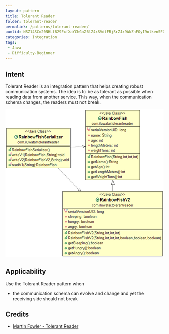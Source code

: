 ```yaml
---
layout: pattern
title: Tolerant Reader
folder: tolerant-reader
permalink: /patterns/tolerant-reader/
pumlid: NSZ14SCm20NHLf829ExfXaYChGn26lZ4xSVdtFRjSrZJx9AkZnFOyI9olkenSEOxGxmjWnXgMvE6viLWfmz_kNI9SLZP38XRqEIuWx1Kd0t5XVjjGVj_DNtMdLD_
categories: Integration
tags:
 - Java
 - Difficulty-Beginner
---
```


## Intent
Tolerant Reader is an integration pattern that helps creating
robust communication systems. The idea is to be as tolerant as possible when
reading data from another service. This way, when the communication schema
changes, the readers must not break.

![alt text](./etc/tolerant-reader.png "Tolerant Reader")

## Applicability
Use the Tolerant Reader pattern when

* the communication schema can evolve and change and yet the receiving side should not break

## Credits

* [Martin Fowler - Tolerant Reader](http://martinfowler.com/bliki/TolerantReader.html)

